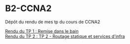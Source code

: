 # B2-CCNA2

Dépôt du rendu de mes tp du cours de CCNA2

[Rendu du TP 1 : Remise dans le bain](https://github.com/VernerBoisson/B2-CCNA2/tree/master/tp1)  
[Rendu du TP 2 : TP 2 - Routage statique et services d'infra](https://github.com/VernerBoisson/B2-CCNA2/tree/master/tp2)